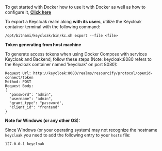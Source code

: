 To get started with Docker how to use it with Docker as well as how to configure it,
**[Click here](https://www.keycloak.org/getting-started/getting-started-docker)**

To export a Keycloak realm along **with its users**, utilize the Keycloak container terminal with the following command:

`/opt/bitnami/keycloak/bin/kc.sh export --file <file>`

**Token generating from host machine**

To generate access tokens when using Docker Compose with services Keycloak and Backend, follow these steps (Note:
keycloak:8080 refers to the Keycloak container named 'keycloak' on port 8080):

```plaintext
Request Url: http://keycloak:8080/realms/resourcify/protocol/openid-connect/token
Method: POST
Request Body:
{
  "password": "admin",
  "username": "admin",
  "grant_type": "password",
  "client_id": "frontend"
}
```

**Note for Windows (or any other OS):**

Since Windows (or your operating system) may not recognize the hostname `keycloak` you need to add the following entry
to your `hosts` file:

```plaintext
127.0.0.1 keycloak
